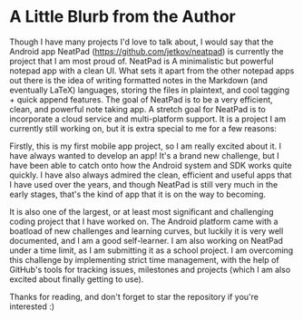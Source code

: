 # A Little Blurb from the Author

Though I have many projects I'd love to talk about, I would say that the
Android app NeatPad (https://github.com/jetkov/neatpad) is currently the
project that I am most proud of. NeatPad is A minimalistic but powerful
notepad app with a clean UI. What sets it apart from the other notepad apps
out there is the idea of writing formatted notes in the Markdown (and 
eventually LaTeX) languages, storing the files in plaintext, and cool 
tagging + quick append features. The goal of NeatPad is to be a very 
efficient, clean, and powerful note taking app. A stretch goal for NeatPad 
is to incorporate a cloud service and multi-platform support. It is a 
project I am currently still working on, but it is extra special to me for 
a few reasons: 

Firstly, this is my first mobile app project, so I am really excited about 
it. I have always wanted to develop an app! It's a brand new challenge, but 
I have been able to catch onto how the Android system and SDK works quite 
quickly. I have also always admired the clean, efficient and useful apps 
that I have used over the years, and though NeatPad is still very much in 
the early stages, that's the kind of app that it is on the way to becoming.

It is also one of the largest, or at least most significant and challenging 
coding project that I have worked on. The Android platform came with a 
boatload of new challenges and learning curves, but luckily it is very well 
documented, and I am a good self-learner. I am also working on NeatPad 
under a time limit, as I am submitting it as a school project. I am 
overcoming this challenge by implementing strict time management, with the 
help of GitHub's tools for tracking issues, milestones and projects (which 
I am also excited about finally getting to use).

Thanks for reading, and don't forget to star the repository if you're 
interested :)
